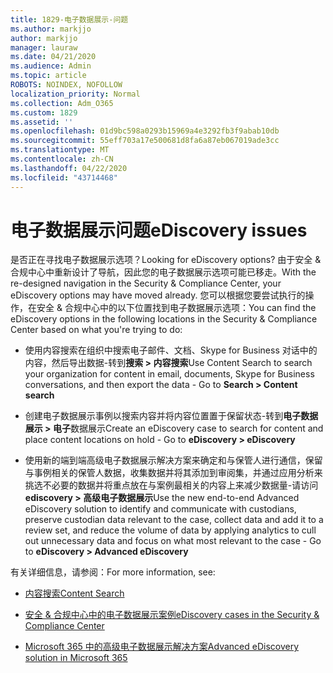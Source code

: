 ```yaml
---
title: 1829-电子数据展示-问题
ms.author: markjjo
author: markjjo
manager: lauraw
ms.date: 04/21/2020
ms.audience: Admin
ms.topic: article
ROBOTS: NOINDEX, NOFOLLOW
localization_priority: Normal
ms.collection: Adm_O365
ms.custom: 1829
ms.assetid: ''
ms.openlocfilehash: 01d9bc598a0293b15969a4e3292fb3f9abab10db
ms.sourcegitcommit: 55eff703a17e500681d8fa6a87eb067019ade3cc
ms.translationtype: MT
ms.contentlocale: zh-CN
ms.lasthandoff: 04/22/2020
ms.locfileid: "43714468"
---
```

# <a name="ediscovery-issues"></a><span data-ttu-id="1ae39-102">电子数据展示问题</span><span class="sxs-lookup"><span data-stu-id="1ae39-102">eDiscovery issues</span></span>

<span data-ttu-id="1ae39-103">是否正在寻找电子数据展示选项？</span><span class="sxs-lookup"><span data-stu-id="1ae39-103">Looking for eDiscovery options?</span></span> <span data-ttu-id="1ae39-104">由于安全 & 合规中心中重新设计了导航，因此您的电子数据展示选项可能已移走。</span><span class="sxs-lookup"><span data-stu-id="1ae39-104">With the re-designed navigation in the Security & Compliance Center, your eDiscovery options may have moved already.</span></span>  <span data-ttu-id="1ae39-105">您可以根据您要尝试执行的操作，在安全 & 合规中心中的以下位置找到电子数据展示选项：</span><span class="sxs-lookup"><span data-stu-id="1ae39-105">You can find the eDiscovery options in the following locations in the Security & Compliance Center based on what you're trying to do:</span></span>

- <span data-ttu-id="1ae39-106">使用内容搜索在组织中搜索电子邮件、文档、Skype for Business 对话中的内容，然后导出数据-转到**搜索 > 内容搜索**</span><span class="sxs-lookup"><span data-stu-id="1ae39-106">Use Content Search to search your organization for content in email, documents, Skype for Business conversations, and then export the data - Go to **Search > Content search**</span></span>

- <span data-ttu-id="1ae39-107">创建电子数据展示事例以搜索内容并将内容位置置于保留状态-转到**电子数据展示 > 电子**数据展示</span><span class="sxs-lookup"><span data-stu-id="1ae39-107">Create an eDiscovery case to search for content and place content locations on hold - Go to **eDiscovery > eDiscovery**</span></span>

- <span data-ttu-id="1ae39-108">使用新的端到端高级电子数据展示解决方案来确定和与保管人进行通信，保留与事例相关的保管人数据，收集数据并将其添加到审阅集，并通过应用分析来挑选不必要的数据并将重点放在与案例最相关的内容上来减少数据量-请访问**ediscovery > 高级电子数据展示**</span><span class="sxs-lookup"><span data-stu-id="1ae39-108">Use the new end-to-end Advanced eDiscovery solution to identify and communicate with custodians, preserve custodian data relevant to the case, collect data and add it to a review set, and reduce the volume of data by applying analytics to cull out unnecessary data and focus on what most relevant to the case -  Go to **eDiscovery > Advanced eDiscovery**</span></span>

<span data-ttu-id="1ae39-109">有关详细信息，请参阅：</span><span class="sxs-lookup"><span data-stu-id="1ae39-109">For more information, see:</span></span>

- [<span data-ttu-id="1ae39-110">内容搜索</span><span class="sxs-lookup"><span data-stu-id="1ae39-110">Content Search</span></span>](https://docs.microsoft.com/office365/securitycompliance/content-search)

- [<span data-ttu-id="1ae39-111">安全 & 合规中心中的电子数据展示案例</span><span class="sxs-lookup"><span data-stu-id="1ae39-111">eDiscovery cases in the Security & Compliance Center</span></span>](https://docs.microsoft.com/office365/securitycompliance/ediscovery-cases)

- [<span data-ttu-id="1ae39-112">Microsoft 365 中的高级电子数据展示解决方案</span><span class="sxs-lookup"><span data-stu-id="1ae39-112">Advanced eDiscovery solution in Microsoft 365</span></span>](https://docs.microsoft.com/office365/securitycompliance/compliance20/overview-ediscovery-20)
